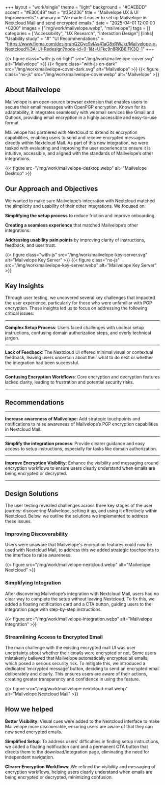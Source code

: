 +++
layout = "work/single"
theme = "light"
background = "#CAEBDD"
accent = "#E30048"
text = "#354236"
title = "Mailvelope UX & UI Improvements"
summary = "We made it easier to set up Mailvelope in Nextcloud Mail and send encrypted emails."
date = "2025-04-01 12:00:00 +0200"
images = ["img/work/mailvelope.webp", "mailvelope"]
tags = []
categories = ["Accessibility", "UX Research", "Interaction Design"]
[links]
    "Usability study" = "#"
    "UI Recommendations" = "https://www.figma.com/design/pQ2Gyc9vlAs41aG8xRWJkr/Mailvelope-x-Nextcloud%3A-UI-Redesign?node-id=0-1&t=UFkc9n8RKB8iFK3Q-1"
+++

{{< figure class="with-js on-light" src="/img/work/mailvelope-cover.svg" alt="Mailvelope" >}}
{{< figure class="with-js on-dark" src="/img/work/mailvelope-cover-dark.svg" alt="Mailvelope" >}}
{{< figure class="no-js" src="/img/work/mailvelope-cover.webp" alt="Mailvelope" >}}

## About Mailvelope

Mailvelope is an open-source browser extension that enables users to secure their email messages with OpenPGP encryption. Known for its adaptability, it integrates seamlessly with webmail services like Gmail and Outlook, providing email encryption in a highly accessible and easy-to-use format.

Mailvelope has partnered with Nextcloud to extend its encryption capabilities, enabling users to send and receive encrypted messages directly within Nextcloud Mail. As part of this new integration, we were tasked with evaluating and improving the user experience to ensure it is intuitive, accessible, and aligned with the standards of Mailvelope’s other integrations.

{{< figure src="/img/work/mailvelope-desktop.webp" alt="Mailvelope Desktop" >}}

## Our Approach and Objectives

We wanted to make sure Mailvelope’s integration with Nextcloud matched the simplicity and usability of their other integrations. We focused on:

**Simplifying the setup process** to reduce friction and improve onboarding.

**Creating a seamless experience** that matched Mailvelope’s other integrations.

**Addressing usability pain points** by improving clarity of instructions, feedback, and user trust.

{{< figure class="with-js" src="/img/work/mailvelope-key-server.svg" alt="Mailvelope Key Server" >}}
{{< figure class="no-js" src="/img/work/mailvelope-key-server.webp" alt="Mailvelope Key Server" >}}

## Key Insights

Through user testing, we uncovered several key challenges that impacted the user experience, particularly for those who were unfamiliar with PGP encryption. These insights led us to focus on addressing the following critical issues:

---

**Complex Setup Process**: Users faced challenges with unclear setup instructions, confusing domain authorization steps, and overly technical jargon.

---

**Lack of Feedback**: The Nextcloud UI offered minimal visual or contextual feedback, leaving users uncertain about their what to do next or whether the integration had been successful.

---

**Confusing Encryption Workflows**: Core encryption and decryption features lacked clarity, leading to frustration and potential security risks.

---

## Recommendations

---

**Increase awareness of Mailvelope**: Add strategic touchpoints and notifications to raise awareness of Mailvelope’s PGP encryption capabilities in Nextcloud Mail.

---

**Simplify the integration process**: Provide clearer guidance and easy access to setup instructions, especially for tasks like domain authorization.

---

**Improve Encryption Visibility**: Enhance the visibility and messaging around encryption workflows to ensure users clearly understand when emails are being encrypted or decrypted.

---

## Design Solutions

The user testing revealed challenges across three key stages of the user journey: discovering Mailvelope, setting it up, and using it effectively within Nextcloud. Below, we outline the solutions we implemented to address these issues.

### Improving Discoverability

Users were unaware that Mailvelope's encryption features could now be used with Nextcloud Mail, to address this we added strategic touchpoints to the interface to raise awareness.

{{< figure src="/img/work/mailvelope-nextcloud.webp" alt="Mailvelope Nextcloud" >}}

### Simplifying Integration

After discovering Mailvelope’s integration with Nextcloud Mail, users had no clear way to complete the setup without leaving Nextcloud. To fix this, we added a floating notification card and a CTA button, guiding users to the integration page with step-by-step instructions.

{{< figure src="/img/work/mailvelope-integration.webp" alt="Mailvelope Integration" >}}

### Streamlining Access to Encrypted Email

The main challenge with the existing encrypted mail UI was user uncertainty about whether their emails were encrypted or not. Some users mistakenly believed that Mailvelope automatically encrypted all emails, which posed a serious security risk. To mitigate this, we introduced a dedicated ‘encrypted message’ button, deciding to send an encrypted email deliberately and clearly. This ensures users are aware of their actions, creating greater transparency and confidence in using the feature.

{{< figure src="/img/work/mailvelope-nextcloud-mail.webp" alt="Mailvelope Nextcloud Mail" >}}

## How we helped

**Better Visibility**: Visual cues were added to the Nextcloud interface to make Mailvelope more discoverable, ensuring users are aware of that they can now send encrypted emails.

**Simplified Setup**: To address users' difficulties in finding setup instructions, we added a floating notification card and a permanent CTA button that directs them to the download/integration page, eliminating the need for independent navigation.

**Clearer Encryption Workflows**: We refined the visibility and messaging of encryption workflows, helping users clearly understand when emails are being encrypted or decrypted, minimizing confusion.